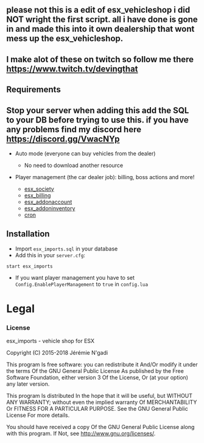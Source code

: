 ## please not this is a edit of esx_vehicleshop i did NOT wright the first script. all i have done is gone in and made this into it own dealership that wont mess up the esx_vehicleshop.

## I make alot of these on twitch so follow me there https://www.twitch.tv/devingthat


## Requirements

## Stop your server when adding this add the SQL to your DB before trying to use this. if you have any problems find my discord here https://discord.gg/VwacNYp

* Auto mode (everyone can buy vehicles from the dealer)
  * No need to download another resource

* Player management (the car dealer job): billing, boss actions and more!
  * [esx_society](https://github.com/ESX-Org/esx_society)
  * [esx_billing](https://github.com/ESX-Org/esx_billing)
  * [esx_addonaccount](https://github.com/ESX-Org/esx_addonaccount)
  * [esx_addoninventory](https://github.com/ESX-Org/esx_addoninventory)
  * [cron](https://github.com/ESX-Org/cron)

## Installation
- Import `esx_imports.sql` in your database
- Add this in your `server.cfg`:

```
start esx_imports
```
- If you want player management you have to set `Config.EnablePlayerManagement` to `true` in `config.lua`

# Legal
### License
esx_imports - vehicle shop for ESX

Copyright (C) 2015-2018 Jérémie N'gadi

This program Is free software: you can redistribute it And/Or modify it under the terms Of the GNU General Public License As published by the Free Software Foundation, either version 3 Of the License, Or (at your option) any later version.

This program Is distributed In the hope that it will be useful, but WITHOUT ANY WARRANTY; without even the implied warranty Of MERCHANTABILITY Or FITNESS FOR A PARTICULAR PURPOSE. See the GNU General Public License For more details.

You should have received a copy Of the GNU General Public License along with this program. If Not, see http://www.gnu.org/licenses/.